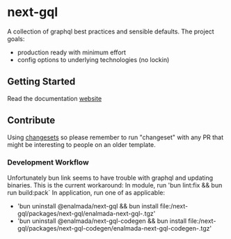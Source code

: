 # next-gql

A collection of graphql best practices and sensible defaults.  The project goals:
* production ready with minimum effort
* config options to underlying technologies (no lockin)

## Getting Started
Read the documentation [website](https://next-gql.vercel.app/)

## Contribute
Using [changesets](https://github.com/changesets/changesets) so please remember to run "changeset" with any PR that might be interesting to people on an older template.

### Development Workflow
Unfortunately bun link seems to have trouble with graphql and updating binaries.  This is the current workaround:
In module, run 'bun lint:fix && bun run build:pack`
In application, run one of as applicable:
* 'bun uninstall @enalmada/next-gql && bun install file:<path>/next-gql/packages/next-gql/enalmada-next-gql-<version>.tgz'
* 'bun uninstall @enalmada/next-gql-codegen && bun install file:<path>/next-gql/packages/next-gql-codegen/enalmada-next-gql-codegen-<version>.tgz'

